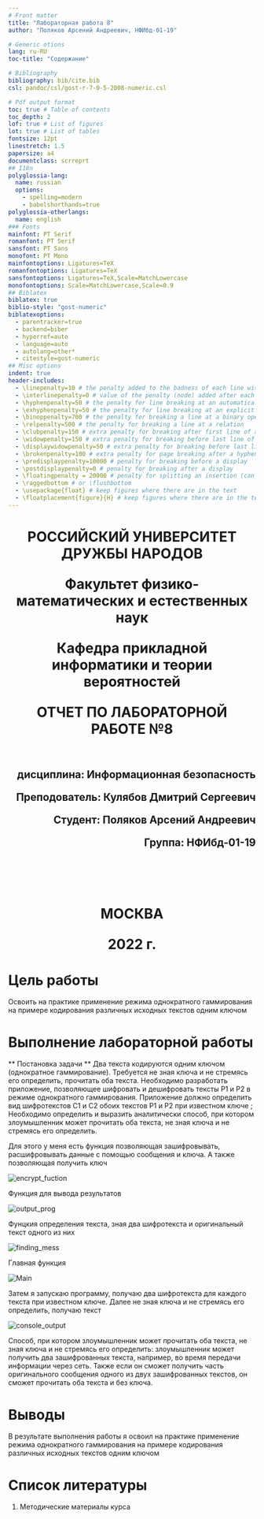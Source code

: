 ```yaml
---
# Front matter
title: "Лабораторная работа 8"
author: "Поляков Арсений Андреевич, НФИбд-01-19"

# Generic otions
lang: ru-RU
toc-title: "Содержание"

# Bibliography
bibliography: bib/cite.bib
csl: pandoc/csl/gost-r-7-0-5-2008-numeric.csl

# Pdf output format
toc: true # Table of contents
toc_depth: 2
lof: true # List of figures
lot: true # List of tables
fontsize: 12pt
linestretch: 1.5
papersize: a4
documentclass: scrreprt
## I18n
polyglossia-lang:
  name: russian
  options:
	- spelling=modern
	- babelshorthands=true
polyglossia-otherlangs:
  name: english
### Fonts
mainfont: PT Serif
romanfont: PT Serif
sansfont: PT Sans
monofont: PT Mono
mainfontoptions: Ligatures=TeX
romanfontoptions: Ligatures=TeX
sansfontoptions: Ligatures=TeX,Scale=MatchLowercase
monofontoptions: Scale=MatchLowercase,Scale=0.9
## Biblatex
biblatex: true
biblio-style: "gost-numeric"
biblatexoptions:
  - parentracker=true
  - backend=biber
  - hyperref=auto
  - language=auto
  - autolang=other*
  - citestyle=gost-numeric
## Misc options
indent: true
header-includes:
  - \linepenalty=10 # the penalty added to the badness of each line within a paragraph (no associated penalty node) Increasing the value makes tex try to have fewer lines in the paragraph.
  - \interlinepenalty=0 # value of the penalty (node) added after each line of a paragraph.
  - \hyphenpenalty=50 # the penalty for line breaking at an automatically inserted hyphen
  - \exhyphenpenalty=50 # the penalty for line breaking at an explicit hyphen
  - \binoppenalty=700 # the penalty for breaking a line at a binary operator
  - \relpenalty=500 # the penalty for breaking a line at a relation
  - \clubpenalty=150 # extra penalty for breaking after first line of a paragraph
  - \widowpenalty=150 # extra penalty for breaking before last line of a paragraph
  - \displaywidowpenalty=50 # extra penalty for breaking before last line before a display math
  - \brokenpenalty=100 # extra penalty for page breaking after a hyphenated line
  - \predisplaypenalty=10000 # penalty for breaking before a display
  - \postdisplaypenalty=0 # penalty for breaking after a display
  - \floatingpenalty = 20000 # penalty for splitting an insertion (can only be split footnote in standard LaTeX)
  - \raggedbottom # or \flushbottom
  - \usepackage{float} # keep figures where there are in the text
  - \floatplacement{figure}{H} # keep figures where there are in the text
---
```


<h1 align="center">
<p>РОССИЙСКИЙ УНИВЕРСИТЕТ ДРУЖБЫ НАРОДОВ 
<p>Факультет физико-математических и естественных наук  
<p>Кафедра прикладной информатики и теории вероятностей
<p>ОТЧЕТ ПО ЛАБОРАТОРНОЙ РАБОТЕ №8
<br></br>
<h2 align="right">
<p>дисциплина: Информационная безопасность
<p>Преподователь: Кулябов Дмитрий Сергеевич
<p>Студент: Поляков Арсений Андреевич
<p>Группа: НФИбд-01-19
<br></br>
<br></br>
<h1 align="center">
<p>МОСКВА
<p>2022 г.
</h1>

# Цель работы

Освоить на практике применение режима однократного гаммирования
на примере кодирования различных исходных текстов одним ключом

# Выполнение лабораторной работы

** Постановка задачи **
Два текста кодируются одним ключом (однократное гаммирование).
Требуется не зная ключа и не стремясь его определить, прочитать оба текста. Необходимо разработать приложение, 
позволяющее шифровать и дешифровать тексты P1 и P2 в режиме однократного гаммирования. 
Приложение должно определить вид шифротекстов C1 и C2 обоих текстов P1 и
P2 при известном ключе ; Необходимо определить и выразить аналитически способ, при котором злоумышленник может 
прочитать оба текста, не зная ключа и не стремясь его определить.

Для этого у меня есть функция позволяющая зашифровывать, расшифровывать данные с помощью сообщения и ключа. А также позволяющая получить ключ

![encrypt_fuction](Img/1.png)

Функция для вывода результатов

![output_prog](Img/2.png)

Фунцкия определения текста, зная два шифротекста и оригинальный текст одного из них

![finding_mess](Img/3.png)

Главная функция 

![Main](Img/4.png)

Затем я запускаю программу, получаю два шифротекста для каждого текста при известном ключе.
Далее не зная ключа и не стремясь его определить, получаю текст 

![console_output](Img/5.png)

Способ, при котором злоумышленник может прочитать оба текста, не
зная ключа и не стремясь его определить: 
злоумышленник может получить два зашифрованных текста, например, во время 
передачи информации через сеть. Также если он сможет получить часть оригинального
сообщения одного из двух зашифрованных текстов, он сможет прочитать оба текста и без ключа.

# Выводы

В результате выполнения работы я освоил на практике применение режима однократного гаммирования на примере кодирования различных исходных текстов одним ключом

# Список литературы

1. Методические материалы курса
